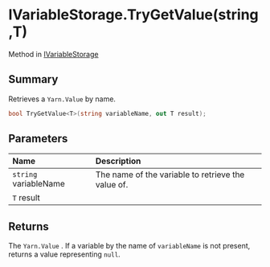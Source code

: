 # IVariableStorage.TryGetValue(string,T)

Method in [IVariableStorage](/api/csharp/yarn.ivariablestorage.md)

## Summary


Retrieves a  <code>Yarn.Value</code>  by name.


```csharp
bool TryGetValue<T>(string variableName, out T result);
```

## Parameters

|Name|Description|
|:---|:---|
|`string` variableName|The name of the variable to retrieve the value of.|
|`T` result||

## Returns

The  <code>Yarn.Value</code> . If a variable by the name of
`variableName` is not present, returns a value representing
`null`.

